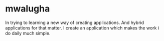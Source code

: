 # mwalugha
In trying to learning a new way of creating applications. And hybrid applications for that matter. I create an application which makes the work i do daily much simple.
